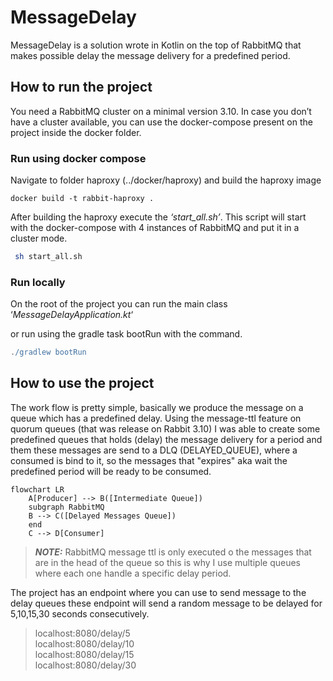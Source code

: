 # MessageDelay #

MessageDelay is a solution wrote in Kotlin on the top of RabbitMQ that makes possible delay the message delivery for a 
predefined period.

## How to run the project ##

You need a RabbitMQ cluster on a minimal version 3.10. In case you don’t have a cluster available, you can use the 
docker-compose present on the project inside the docker folder.

### Run using docker compose ###

Navigate to folder haproxy (../docker/haproxy) and build the haproxy image

```docker
docker build -t rabbit-haproxy .
```

After building the haproxy execute the *‘start_all.sh’*. This script will start with the docker-compose with 4 instances
of RabbitMQ and put it in a cluster mode.

```bash
 sh start_all.sh
```

### Run locally ###

On the root of the project you can run the main class ‘*MessageDelayApplication.kt*‘

or run using the gradle task bootRun with the command.

```gradle
./gradlew bootRun
```

## How to use the project ##

The work flow is pretty simple, basically we produce the message on a queue which has a predefined delay.
Using the message-ttl feature on quorum queues (that was release on Rabbit 3.10) I was able to create some predefined 
queues that holds (delay) the message delivery for a period and them these messages are send to a DLQ (DELAYED_QUEUE),
where a consumed is bind to it, so the messages that "expires" aka wait the predefined period will be ready to be consumed.

```mermaid
flowchart LR
    A[Producer] --> B([Intermediate Queue])
    subgraph RabbitMQ
    B --> C([Delayed Messages Queue])
    end
    C --> D[Consumer]
```
> **_NOTE:_** RabbitMQ message ttl is only executed o the messages that are in the head of the queue so this is why I 
> use multiple queues where each one handle a specific delay period.

The project has an endpoint where you can use to send message to the delay queues these endpoint will send a random 
message to be delayed for 5,10,15,30 seconds consecutively.
> localhost:8080/delay/5 </br>
> localhost:8080/delay/10 </br>
> localhost:8080/delay/15 </br>
> localhost:8080/delay/30 </br>
